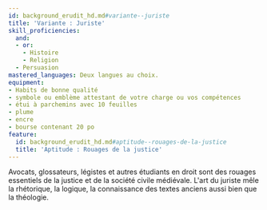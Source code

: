 ```yaml
---
id: background_erudit_hd.md#variante--juriste
title: 'Variante : Juriste'
skill_proficiencies:
  and:
  - or:
    - Histoire
    - Religion
  - Persuasion
mastered_languages: Deux langues au choix.
equipment:
- Habits de bonne qualité
- symbole ou emblème attestant de votre charge ou vos compétences
- étui à parchemins avec 10 feuilles
- plume
- encre
- bourse contenant 20 po
feature:
  id: background_erudit_hd.md#aptitude--rouages-de-la-justice
  title: 'Aptitude : Rouages de la justice'
---
```


Avocats, glossateurs, légistes et autres étudiants en droit sont des rouages essentiels de la justice et de la société civile médiévale. L'art du juriste mêle la rhétorique, la logique, la connaissance des textes anciens aussi bien que la théologie.

